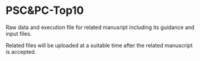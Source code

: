 # PSC&PC-Top10

Raw data and execution file for related manusript including its guidance and input files.

Related files will be uploaded at a suitable time after the related manuscript is accepted.
